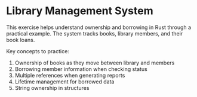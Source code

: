 # Library Management System

This exercise helps understand ownership and borrowing in Rust through a practical example.
The system tracks books, library members, and their book loans.

Key concepts to practice:
1. Ownership of books as they move between library and members
2. Borrowing member information when checking status
3. Multiple references when generating reports
4. Lifetime management for borrowed data
5. String ownership in structures
